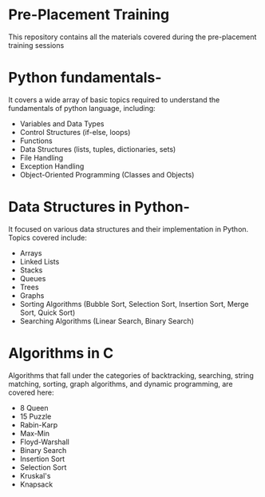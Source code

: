 # Pre-Placement Training
This repository contains all the materials covered during the pre-placement training sessions

# Python fundamentals-
It covers a wide array of basic topics required to understand the fundamentals of python language,  including:

- Variables and Data Types
- Control Structures (if-else, loops)
- Functions
- Data Structures (lists, tuples, dictionaries, sets)
- File Handling
- Exception Handling
- Object-Oriented Programming (Classes and Objects)

# Data Structures in Python-
It focused on various data structures and their implementation in Python. Topics covered include:

- Arrays
- Linked Lists
- Stacks
- Queues
- Trees
- Graphs
- Sorting Algorithms (Bubble Sort, Selection Sort, Insertion Sort, Merge Sort, Quick Sort)
- Searching Algorithms (Linear Search, Binary Search)

# Algorithms in C
Algorithms that fall under the categories of backtracking, searching, string matching, sorting, graph algorithms, and dynamic programming, are covered here:
- 8 Queen
- 15 Puzzle
- Rabin-Karp
- Max-Min
- Floyd-Warshall
- Binary Search
- Insertion Sort
- Selection Sort
- Kruskal's
- Knapsack
